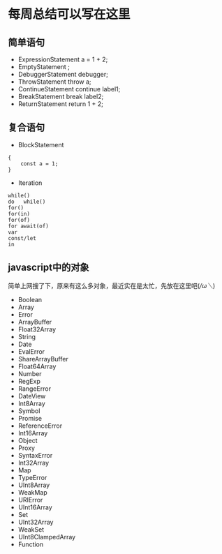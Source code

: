 # 每周总结可以写在这里
## 简单语句
- ExpressionStatement   a = 1 + 2;
- EmptyStatement    ;
- DebuggerStatement     debugger;
- ThrowStatement    throw a;
- ContinueStatement     continue label1;
- BreakStatement    break label2;
- ReturnStatement   return 1 + 2;

## 复合语句
- BlockStatement
```
{
    const a = 1;
}
```
- Iteration
```
while()
do   while()
for()
for(in)
for(of)
for await(of)
var
const/let
in
```


## javascript中的对象
简单上网搜了下，原来有这么多对象，最近实在是太忙，先放在这里吧(*/ω＼*)
- Boolean
- Array
- Error
- ArrayBuffer
- Float32Array
- String
- Date
- EvalError
- ShareArrayBuffer
- Float64Array
- Number
- RegExp
- RangeError
- DateView
- Int8Array
- Symbol
- Promise
- ReferenceError
- Int16Array
- Object
- Proxy
- SyntaxError
- Int32Array 
- Map
- TypeError
- UInt8Array 
- WeakMap
- URIError
- UInt16Array 
- Set 
- UInt32Array 
- WeakSet 
- UInt8ClampedArray 
- Function